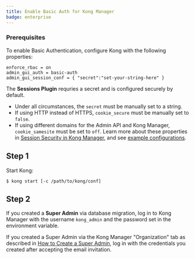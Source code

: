 ```yaml
---
title: Enable Basic Auth for Kong Manager
badge: enterprise
---
```


### Prerequisites

To enable Basic Authentication, configure Kong with the following properties:

```
enforce_rbac = on
admin_gui_auth = basic-auth
admin_gui_session_conf = { "secret":"set-your-string-here" }
```

The **Sessions Plugin** requries a secret and is configured securely by default.

* Under all circumstances, the `secret` must be manually set to a string.
* If using HTTP instead of HTTPS, `cookie_secure` must be manually set to `false`.
* If using different domains for the Admin API and Kong Manager, `cookie_samesite` must be set to `off`.
Learn more about these properties in [Session Security in Kong Manager](/gateway/{{page.kong_version}}/kong-manager/authentication/sessions/#session-security), and see [example configurations](/gateway/{{page.kong_version}}/kong-manager/authentication/sessions/#example-configurations).

## Step 1

Start Kong:

```
$ kong start [-c /path/to/kong/conf]
```

## Step 2

If you created a **Super Admin** via database migration, log in to Kong
Manager with the username `kong_admin` and the password
set in the environment variable.

If you created a Super Admin via the Kong Manager "Organization" tab
as described in
[How to Create a Super Admin](/gateway/{{page.kong_version}}/kong-manager/authentication/super-admin),
log in with the credentials you created after accepting the email
invitation.
